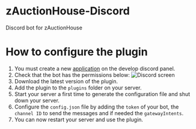 # zAuctionHouse-Discord
Discord bot for zAuctionHouse

# How to configure the plugin

1. You must create a new <a href="https://discord.com/developers/applications">application</a> on the develop discord panel.
2. Check that the bot has the permissions below:
![Discord screen](https://img.groupez.xyz/zauctionhouse/v3/discord/discord.png)
3. Download the latest version of the plugin.
4. Add the plugin to the ``plugins`` folder on your server.
5. Start your server a first time to generate the configuration file and shut down your server.
6. Configure the ``config.json`` file by adding the ``token`` of your bot, the ``channel ID`` to send the messages and if needed the ``gatewayIntents``.
7. You can now restart your server and use the plugin.
